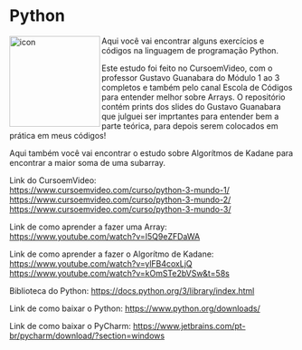 # Python


<img src="https://techstack-generator.vercel.app/python-icon.svg" alt="icon" align="left" width="160" />

Aqui você vai encontrar alguns exercícios e códigos na linguagem de programação Python.

Este estudo foi feito no CursoemVideo, com o professor Gustavo Guanabara do Módulo 1 ao 3 completos e também pelo canal Escola de Códigos para entender melhor sobre Arrays. O repositório contém prints dos slides do Gustavo Guanabara que julguei ser imprtantes para entender bem a parte teórica, para depois serem colocados em prática em meus códigos!

Aqui também você vai encontrar o estudo sobre Algorítmos de Kadane para encontrar a maior soma de uma subarray.

Link do CursoemVideo: <br>
https://www.cursoemvideo.com/curso/python-3-mundo-1/ <br>
https://www.cursoemvideo.com/curso/python-3-mundo-2/ <br>
https://www.cursoemvideo.com/curso/python-3-mundo-3/

Link de como aprender a fazer uma Array: https://www.youtube.com/watch?v=I5Q9eZFDaWA

Link de como aprender a fazer o Algorítmo de Kadane: <br>
https://www.youtube.com/watch?v=ylFB4coxLjQ <br>
https://www.youtube.com/watch?v=kOmSTe2bVSw&t=58s

Biblioteca do Python: https://docs.python.org/3/library/index.html

Link de como baixar o Python: https://www.python.org/downloads/

Link de como baixar o PyCharm: https://www.jetbrains.com/pt-br/pycharm/download/?section=windows

 

 

